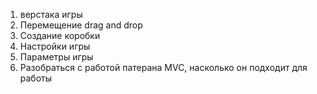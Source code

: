 1. верстака игры
2. Перемещение drag and drop
3. Создание коробки
4. Настройки игры
5. Параметры игры 
6. Разобраться с работой патерана MVC, насколько он подходит для работы
